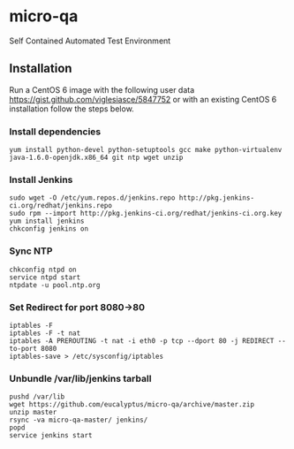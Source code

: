 micro-qa
========

Self Contained Automated Test Environment

## Installation

Run a CentOS 6 image with the following user data https://gist.github.com/viglesiasce/5847752 or with an existing CentOS 6 installation follow the steps below.

### Install dependencies
```
yum install python-devel python-setuptools gcc make python-virtualenv java-1.6.0-openjdk.x86_64 git ntp wget unzip
```

### Install Jenkins
```
sudo wget -O /etc/yum.repos.d/jenkins.repo http://pkg.jenkins-ci.org/redhat/jenkins.repo
sudo rpm --import http://pkg.jenkins-ci.org/redhat/jenkins-ci.org.key
yum install jenkins
chkconfig jenkins on
```

### Sync NTP
```
chkconfig ntpd on
service ntpd start
ntpdate -u pool.ntp.org
```

### Set Redirect for port 8080->80
```
iptables -F
iptables -F -t nat
iptables -A PREROUTING -t nat -i eth0 -p tcp --dport 80 -j REDIRECT --to-port 8080
iptables-save > /etc/sysconfig/iptables
```

### Unbundle /var/lib/jenkins tarball
```
pushd /var/lib
wget https://github.com/eucalyptus/micro-qa/archive/master.zip
unzip master
rsync -va micro-qa-master/ jenkins/
popd
service jenkins start
```
